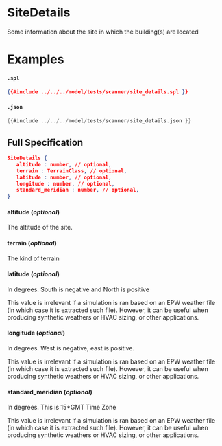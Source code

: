 # SiteDetails

Some information about the site in which the building(s) are located

# Examples

#### `.spl`
```json
{{#include ../../../model/tests/scanner/site_details.spl }}
```
 #### `.json`
```rs
{{#include ../../../model/tests/scanner/site_details.json }}
```


 ## Full Specification

```json
SiteDetails {
   altitude : number, // optional,
   terrain : TerrainClass, // optional,
   latitude : number, // optional,
   longitude : number, // optional,
   standard_meridian : number, // optional,
}
```



#### altitude (*optional*)

The altitude of the site.




#### terrain (*optional*)

The kind of terrain




#### latitude (*optional*)

In degrees. South is negative and North is positive

This value is irrelevant if a simulation is ran based
on an EPW weather file (in which case it is extracted
such file). However, it can be useful when producing
synthetic weathers or HVAC sizing, or other applications.




#### longitude (*optional*)

In degrees. West is negative, east is positive.

This value is irrelevant if a simulation is ran based
on an EPW weather file (in which case it is extracted
such file). However, it can be useful when producing
synthetic weathers or HVAC sizing, or other applications.




#### standard_meridian (*optional*)

In degrees. This is 15*GMT Time Zone

This value is irrelevant if a simulation is ran based
on an EPW weather file (in which case it is extracted
such file). However, it can be useful when producing
synthetic weathers or HVAC sizing, or other applications.




